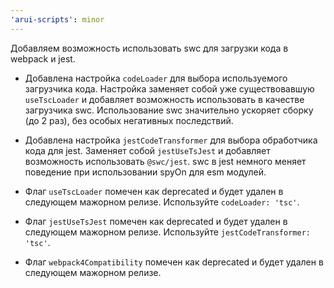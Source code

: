 ```yaml
---
'arui-scripts': minor
---
```


Добавляем возможность использовать swc для загрузки кода в webpack и jest.

- Добавлена настройка `codeLoader` для выбора используемого загрузчика кода.
Настройка заменяет собой уже существовавшую `useTscLoader` и добавляет возможность использовать в качестве
загрузчика swc.
Использование swc значительно ускоряет сборку (до 2 раз), без особых негативных последствий.

- Добавлена настройка `jestCodeTransformer` для выбора обработчика кода для jest.
Заменяет собой `jestUseTsJest` и добавляет возможность использовать `@swc/jest`. swc в jest немного меняет поведение при использовании
spyOn для esm модулей.

- Флаг `useTscLoader` помечен как deprecated и будет удален в следующем мажорном релизе. Используйте `codeLoader: 'tsc'`.
- Флаг `jestUseTsJest` помечен как deprecated и будет удален в следующем мажорном релизе. Используйте `jestCodeTransformer: 'tsc'`.
- Флаг `webpack4Compatibility` помечен как deprecated и будет удален в следующем мажорном релизе.
